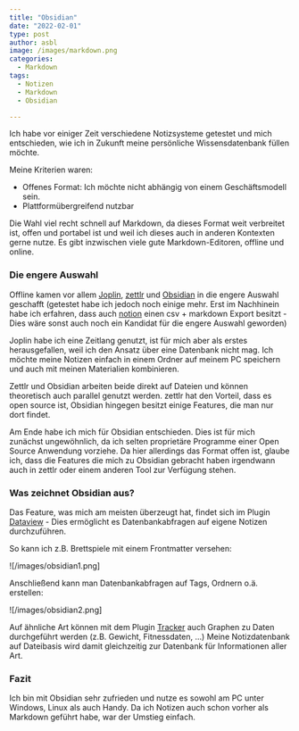 ```yaml
---
title: "Obsidian"
date: "2022-02-01"
type: post
author: asbl
image: /images/markdown.png
categories:
  - Markdown
tags:
  - Notizen
  - Markdown
  - Obsidian

---
```


Ich habe vor einiger Zeit verschiedene Notizsysteme getestet und mich entschieden, wie ich in Zukunft meine persönliche Wissensdatenbank füllen möchte.

Meine Kriterien waren:

  * Offenes Format: Ich möchte nicht abhängig von einem Geschäftsmodell sein.
  * Plattformübergreifend nutzbar

Die Wahl viel recht schnell auf Markdown, da dieses Format weit verbreitet ist, offen und portabel ist und weil ich dieses auch in anderen Kontexten gerne nutze. Es gibt inzwischen viele gute Markdown-Editoren, offline und online.

### Die engere Auswahl

Offline kamen vor allem [Joplin](https://joplinapp.org/), [zettlr](https://www.zettlr.com/) und [Obsidian](https://obsidian.md/) in die engere Auswahl geschafft (getestet habe ich jedoch noch einige mehr. Erst im Nachhinein habe ich erfahren, dass auch [notion](https://www.notion.so/) einen csv + markdown Export besitzt - Dies wäre sonst auch noch ein Kandidat für die engere Auswahl geworden)

Joplin habe ich eine Zeitlang genutzt, ist für mich aber als erstes herausgefallen, weil ich den Ansatz über eine Datenbank nicht mag. Ich möchte meine Notizen einfach in einem Ordner auf meinem PC speichern und auch mit meinen Materialien kombinieren.

Zettlr und Obsidian arbeiten beide direkt auf Dateien und können theoretisch auch parallel genutzt werden. zettlr hat den Vorteil, dass es open source ist, Obsidian hingegen besitzt einige Features, die man nur dort findet.

Am Ende habe ich mich für Obsidian entschieden. Dies ist für mich zunächst ungewöhnlich, da ich selten proprietäre Programme einer Open Source Anwendung vorziehe. Da hier allerdings das Format offen ist, glaube ich, dass die Features die mich zu Obsidian gebracht haben irgendwann auch in zettlr oder einem anderen Tool zur Verfügung stehen.

### Was zeichnet Obsidian aus?

Das Feature, was mich am meisten überzeugt hat, findet sich im Plugin [Dataview](https://blacksmithgu.github.io/obsidian-dataview/) - Dies ermöglicht es Datenbankabfragen auf eigene Notizen durchzuführen.

So kann ich z.B. Brettspiele mit einem Frontmatter versehen:

![/images/obsidian1.png]

Anschließend kann man Datenbankabfragen auf Tags, Ordnern o.ä. erstellen:

![/images/obsidian2.png]

Auf ähnliche Art können mit dem Plugin [Tracker](https://github.com/pyrochlore/obsidian-tracker) auch Graphen zu Daten durchgeführt werden (z.B. Gewicht, Fitnessdaten, ...) Meine Notizdatenbank auf Dateibasis wird damit gleichzeitig zur Datenbank für Informationen aller Art.

### Fazit

Ich bin mit Obsidian sehr zufrieden und nutze es sowohl am PC unter Windows, Linux als auch Handy. Da ich Notizen auch schon vorher als Markdown geführt habe, war der Umstieg einfach.



  